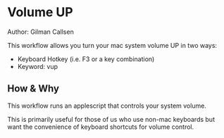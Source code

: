 # Volume UP

Author: Gilman Callsen

This workflow allows you turn your mac system volume UP in two ways:

* Keyboard Hotkey (i.e. F3 or a key combination)
* Keyword: vup

## How & Why
This workflow runs an applescript that controls your system volume.

This is primarily useful for those of us who use non-mac keyboards but want the convenience
of keyboard shortcuts for volume control.
